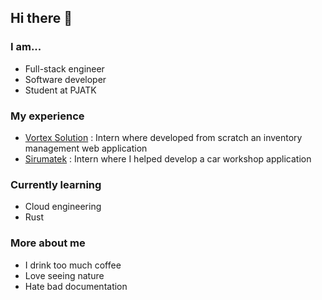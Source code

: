 ## Hi there 👋

### I am...

- Full-stack engineer
- Software developer
- Student at PJATK

### My experience

- [Vortex Solution](https://github.com/Vortex-Sol/InventoryManagementWeb) : Intern where developed from scratch an inventory management web application
- [Sirumatek](https://sirumatek.com/en/) : Intern where I helped develop a car workshop application

### Currently learning

- Cloud engineering
- Rust

### More about me

- I drink too much coffee
- Love seeing nature
- Hate bad documentation
<!--
**darknbolt/darknbolt** is a ✨ _special_ ✨ repository because its `README.md` (this file) appears on your GitHub profile.

Here are some ideas to get you started:

- 🔭 I’m currently working on ...
- 🌱 I’m currently learning ...
- 👯 I’m looking to collaborate on ...
- 🤔 I’m looking for help with ...
- 💬 Ask me about ...
- 📫 How to reach me: ...
- 😄 Pronouns: ...
- ⚡ Fun fact: ...
-->
